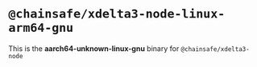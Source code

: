 # `@chainsafe/xdelta3-node-linux-arm64-gnu`

This is the **aarch64-unknown-linux-gnu** binary for `@chainsafe/xdelta3-node`
